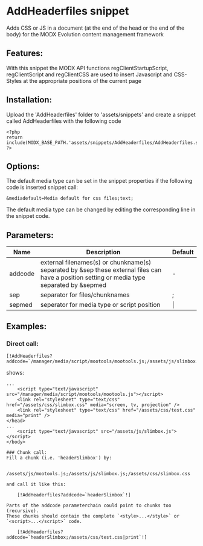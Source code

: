 AddHeaderfiles snippet
================================================================================

Adds CSS or JS in a document (at the end of the head or the end of the body)
for the MODX Evolution content management framework

Features:
--------------------------------------------------------------------------------
With this snippet the MODX API functions regClientStartupScript, regClientScript and regClientCSS are used to insert Javascript and
CSS-Styles at the appropriate positions of the current page
  
Installation:
--------------------------------------------------------------------------------
Upload the 'AddHeaderfiles' folder to 'assets/snippets' and create a snippet called AddHeaderfiles with the following code

    <?php
    return include(MODX_BASE_PATH.'assets/snippets/AddHeaderfiles/AddHeaderfiles.snippet.php');
    ?>

Options:
--------------------------------------------------------------------------------
The default media type can be set in the snippet properties if the following code is inserted snippet call:

    &mediadefault=Media default for css files;text;

The default media type can be changed by editing the corresponding line in the snippet code.

Parameters:
--------------------------------------------------------------------------------

Name | Description | Default
---- | ----------- | -------
addcode | external filenames(s) or chunkname(s) separated by &sep these external files can have a position setting or media type separated by &sepmed | -
sep  | separator for files/chunknames | ;
sepmed  |  seperator for media type or script position | \|

Examples:
--------------------------------------------------------------------------------

### Direct call:

    [!AddHeaderfiles?addcode=`/manager/media/script/mootools/mootools.js;/assets/js/slimbox.js|end;/assets/css/slimbox.css;/assets/css/test.css|print`!]

shows:
```
...
    <script type="text/javascript" src="/manager/media/script/mootools/mootools.js"></script>
    <link rel="stylesheet" type="text/css" href="/assets/css/slimbox.css" media="screen, tv, projection" />
    <link rel="stylesheet" type="text/css" href="/assets/css/test.css" media="print" />
</head>
...
    <script type="text/javascript" src="/assets/js/slimbox.js"></script>
</body>

### Chunk call:
Fill a chunk (i.e. 'headerSlimbox') by:

    /assets/js/mootools.js;/assets/js/slimbox.js;/assets/css/slimbox.css

and call it like this:

    [!AddHeaderfiles?addcode=`headerSlimbox`!]

Parts of the addcode parameterchain could point to chunks too (recursive).
These chunks should contain the complete `<style>...</style>` or
`<script>...</script>` code.

    [!AddHeaderfiles?addcode=`headerSlimbox;/assets/css/test.css|print`!]